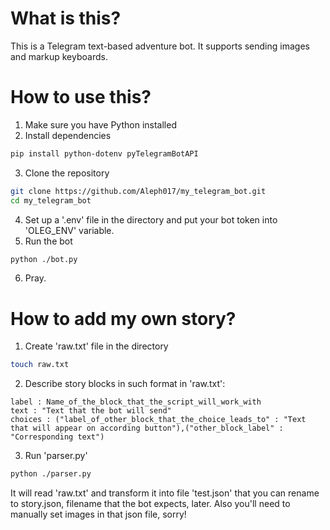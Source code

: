 # What is this?
This is a Telegram text-based adventure bot. It supports sending images and markup keyboards.

# How to use this?
1. Make sure you have Python installed
2. Install dependencies
```bash
pip install python-dotenv pyTelegramBotAPI
```
3. Clone the repository
```bash
git clone https://github.com/Aleph017/my_telegram_bot.git
cd my_telegram_bot
```
4. Set up a '.env' file in the directory and put your bot token into 'OLEG_ENV' variable.
5. Run the bot
```bash
python ./bot.py
```
6. Pray.

# How to add my own story?
1. Create 'raw.txt' file in the directory
```bash
touch raw.txt
```
2. Describe story blocks in such format in 'raw.txt':
```
label : Name_of_the_block_that_the_script_will_work_with
text : "Text that the bot will send"
choices : ("label_of_other_block_that_the_choice_leads_to" : "Text that will appear on according button"),("other_block_label" : "Corresponding text")
```
3. Run 'parser.py'
```bash
python ./parser.py
```
It will read 'raw.txt' and transform it into file 'test.json' that you can rename to story.json, filename that the bot expects, later.
Also you'll need to manually set images in that json file, sorry!
